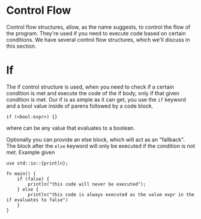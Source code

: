 # Control Flow
Control flow structures, allow, as the name suggests, to control the flow of the program. They're used if you need to execute code based on certain conditions.
We have several control flow structures, which we'll discuss in this section.

# If
The if control structure is used, when you need to check if a certain condition is met and execute the code of the if body, only if that given condition is met.
Our if is as simple as it can get, you use the `if` keyword and a bool value inside of parens followed by a code block.
```duck
if (<bool-expr>) {}
```
where <bool-expr> can be any value that evaluates to a boolean.

Optionally you can provide an else block, which will act as an "fallback". The block after the `else` keyword will only be executed if the condition is not met.
Example given
```duck
use std::io::{println};

fn main() {
    if (false) {
        println("this code will never be executed");
    } else {
        println("this code is always executed as the value expr in the if evaluates to false")
    }
}
```
